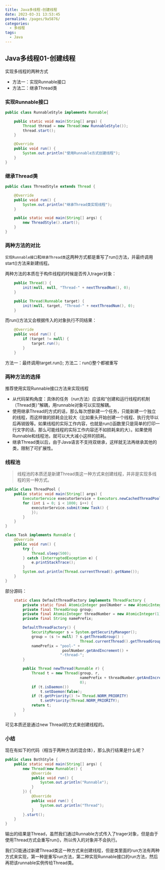 ```yaml
---
title: Java多线程-创建线程
date: 2023-03-31 13:53:45
permalink: /pages/9a5876/
categories: 
  - 多线程
tags: 
  - Java
---
```

## Java多线程01-创建线程

实现多线程的两种方式

- 方法一：实现Runnable接口
- 方法二：继承Thread类

### 实现Runnable接口

```java
public class RunnableStyle implements Runnable{

    public static void main(String[] args) {
        Thread thread = new Thread(new RunnableStyle());
        thread.start();
    }

    @Override
    public void run() {
        System.out.println("使用Runnable方式创建线程");
    }
}
```

### 继承Thread类

```java
public class ThreadStyle extends Thread {

    @Override
    public void run() {
        System.out.println("继承Thread类实现线程");
    }

    public static void main(String[] args) {
        new ThreadStyle().start();
    }
}
```

### 两种方法的对比

`实现Runnable接口`和`继承Thread类`这两种方式都是重写了run()方法，并最终调用start()方法来新建线程。

两种方法的本质在于构件线程的时候是否传入trager对象：

```java
    public Thread() {
        init(null, null, "Thread-" + nextThreadNum(), 0);
    }

    public Thread(Runnable target) {
        init(null, target, "Thread-" + nextThreadNum(), 0);
    }
```

而run()方法又会根据传入的对象执行不同结果：

```java
    @Override
    public void run() {
        if (target != null) {
            target.run();
        }
    }
```

方法一：最终调用target.run(); 方法二：run()整个都被重写

### 两种方法的选择

推荐使用实现Runnable接口方法来实现线程

- 从代码架构角度：具体的任务（run方法）应该和“创建和运行线程的机制（Thread类）”解耦，用runnable对象可以实现解耦。
- 使用继承Thread的方式的话，那么每次想新建一个任务，只能新建一个独立的线程，而这样做的损耗会比较大（比如重头开始创建一个线程、执行完毕以后再销毁等。如果线程的实际工作内容，也就是run()函数里只是简单的打印一行文字的话，那么可能线程的实际工作内容还不如损耗来的大）。如果使用Runnable和线程池，就可以大大减小这样的损耗。
- 继承Thread类以后，由于Java语言不支持双继承，这样就无法再继承其他的类，限制了可扩展性。

### 线程池

> 线程池的本质还是新建Thread类这一种方式来创建线程，并非是实现多线程的另一种方式。

```java
public class ThreadPool {
    public static void main(String[] args) {
        ExecutorService executorService = Executors.newCachedThreadPool();
        for (int i = 0; i < 1000; i++) {
            executorService.submit(new Task() {
            });
        }
    }
}

class Task implements Runnable {
    @Override
    public void run() {
        try {
            Thread.sleep(500);
        } catch (InterruptedException e) {
            e.printStackTrace();
        }
        System.out.println(Thread.currentThread().getName());
    }
}
```

部分源码：

```java
    static class DefaultThreadFactory implements ThreadFactory {
        private static final AtomicInteger poolNumber = new AtomicInteger(1);
        private final ThreadGroup group;
        private final AtomicInteger threadNumber = new AtomicInteger(1);
        private final String namePrefix;

        DefaultThreadFactory() {
            SecurityManager s = System.getSecurityManager();
            group = (s != null) ? s.getThreadGroup() :
                                  Thread.currentThread().getThreadGroup();
            namePrefix = "pool-" +
                          poolNumber.getAndIncrement() +
                         "-thread-";
        }

        public Thread newThread(Runnable r) {
            Thread t = new Thread(group, r,
                                  namePrefix + threadNumber.getAndIncrement(),
                                  0);
            if (t.isDaemon())
                t.setDaemon(false);
            if (t.getPriority() != Thread.NORM_PRIORITY)
                t.setPriority(Thread.NORM_PRIORITY);
            return t;
        }
    }
```

可见本质还是通过new Thread的方式来创建线程的。

### 小结

现在有如下的代码（相当于两种方法的混合体），那么执行结果是什么呢？

```java
public class BothStyle {
    public static void main(String[] args) {
        new Thread(new Runnable() {
            @Override
            public void run() {
                System.out.println("Runnable");
            }
        }) {
            @Override
            public void run() {
                System.out.println("Thread");
            }
        }.start();
    }
}
```

输出的结果是Thread，虽然我们通过Runnable方式传入了trager对象，但是由于使用Thread方式会重写run()，所以传入的对象并不会执行。

我们只能通过新建Thread类这一种方式来创建线程，但是类里面的run方法有两种方式来实现，第一种是重写run方法，第二种实现Runnable接口的run方法，然后再把该runnable实例传给Thread类。